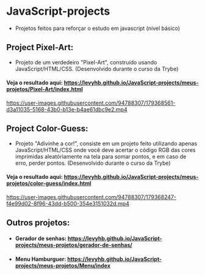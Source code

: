 # JavaScript-projects

 - Projetos feitos para reforçar o estudo em javascript (nível básico) 

## Project Pixel-Art: 
- Projeto de um verdedeiro "Pixel-Art", construído usando JavaScript/HTML/CSS.
(Desenvolvido durante o curso da Trybe)

#### Veja o resultado aqui: https://levyhb.github.io/JavaScript-projects/meus-projetos/Pixel-Art/index.html
https://user-images.githubusercontent.com/94788307/179368561-d3a11035-5168-43b0-b13e-b4ae61dbc9e2.mp4


## Project Color-Guess: 
- Projeto "Adivinhe a cor!", consiste em um projeto feito utilizando apenas JavaScript/HTML/CSS onde você deve acertar o código RGB das cores imprimidas aleatóriamente na tela para somar pontos, e em caso de erro, perder pontos.
(Desenvolvido durante o curso da Trybe)

#### Veja o resultado aqui: https://levyhb.github.io/JavaScript-projects/meus-projetos/color-guess/index.html

https://user-images.githubusercontent.com/94788307/179368247-f4e99d02-8f96-43dd-b500-354e3151032d.mp4

## Outros projetos: 

- #### Gerador de senhas: https://levyhb.github.io/JavaScript-projects/meus-projetos/gerador-de-senhas/
- #### Menu Hamburguer: https://levyhb.github.io/JavaScript-projects/meus-projetos/Menu/index

